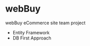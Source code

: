 # webBuy
webBuy eCommerce site team project <br />
<ul>
<li>Entity Framework</li>
<li>DB First Approach</li>
</ul

  <img src="https://upload.wikimedia.org/wikipedia/commons/thumb/b/b6/Image_created_with_a_mobile_phone.png/1200px-Image_created_with_a_mobile_phone.png" width="350" title="hover text">

